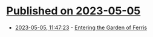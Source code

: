 # [Published on 2023-05-05](index.md)

* [2023-05-05, 11:47:23](https://lobste.rs/s/y1qty2/entering_garden_ferris) - [Entering the Garden of Ferris](https://d0nut.hashnode.dev/entering-the-garden-of-ferris)
